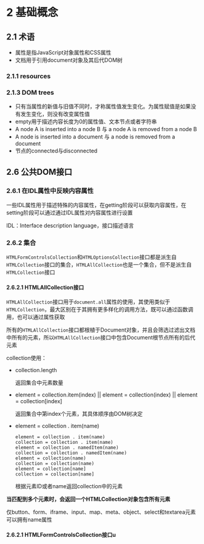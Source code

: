 # 2 基础概念

## 2.1 术语

* 属性是指JavaScript对象属性和CSS属性
* 文档用于引用document对象及其后代DOM树

### 2.1.1 resources

### 2.1.3 DOM trees

* 只有当属性的新值与旧值不同时，才称属性值发生变化。为属性赋值是如果没有发生变化，则没有改变属性值
* empty用于描述内容长度为0的属性值、文本节点或者字符串
* A node A is inserted into a node B 与 a node A is removed from a node B
* A node is inserted into a document 与 a node is removed from a document
* 节点的connected与disconnected

## 2.6 公共DOM接口

### 2.6.1 在IDL属性中反映内容属性

一些IDL属性用于描述特殊的内容属性，在getting阶段可以获取内容属性，在setting阶段可以通过通过IDL属性对内容属性进行设置

IDL：Interface description language，接口描述语言

### 2.6.2 集合

`HTMLFormControlsCollection`和`HTMLOptionsCollection`接口都是派生自`HTMLCollection`接口的集合，`HTMLAllCollection`也是一个集合，但不是派生自`HTMLCollection`接口

#### 2.6.2.1 HTMLAllCollection接口

`HTMLAllCollection`接口用于`document.all`属性的使用，其使用类似于`HTMLCollection`，最大区别在于其拥有更多样化的调用方法，既可以通过函数调用，也可以通过属性获取

所有的`HTMLAllCollection`接口都根植于Document对象，并且会筛选过滤出文档中所有的元素，所以`HTMLAllCollection`接口中包含Document根节点所有的后代元素

collection使用：

* collection.length

	返回集合中元素数量

* element = collection.item(index) || element = collection(index) || element = collection[index]

	返回集合中第index个元素，其具体顺序由DOM树决定

* element = collection . item(name)

	```
	element = collection . item(name)
	collection = collection . item(name)
	element = collection . namedItem(name)
	collection = collection . namedItem(name)
	element = collection(name)
	collection = collection(name)
	element = collection[name]
	collection = collection[name]
	```

	根据元素ID或者name返回collection中的元素

**当匹配到多个元素时，会返回一个HTMLCollection对象包含所有元素**

仅button、form、iframe、input、map、meta、object、select和textarea元素可以拥有name属性

#### 2.6.2.1 HTMLFormControlsCollection接口u


